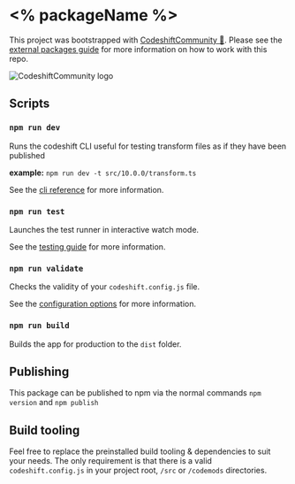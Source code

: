 # <% packageName %>

This project was bootstrapped with [CodeshiftCommunity 🚚](https://www.codeshiftcommunity.com/). Please see the [external packages guide](https://www.codeshiftcommunity.com/docs/external-packages) for more information on how to work with this repo.

![CodeshiftCommunity logo](https://www.codeshiftcommunity.com/img/logo.svg)

## Scripts

### `npm run dev`

Runs the codeshift CLI useful for testing transform files as if they have been published

**example:** `npm run dev -t src/10.0.0/transform.ts`

See the [cli reference](https://www.codeshiftcommunity.com/docs/cli) for more information.

### `npm run test`

Launches the test runner in interactive watch mode.

See the [testing guide](https://www.codeshiftcommunity.com/docs/testing) for more information.

### `npm run validate`

Checks the validity of your `codeshift.config.js` file.

See the [configuration options](https://www.codeshiftcommunity.com/docs/configuration) for more information.

### `npm run build`

Builds the app for production to the `dist` folder.

## Publishing

This package can be published to npm via the normal commands `npm version` and `npm publish`

## Build tooling

Feel free to replace the preinstalled build tooling & dependencies to suit your needs. The only requirement is that there is a valid `codeshift.config.js` in your project root, `/src` or `/codemods` directories.
